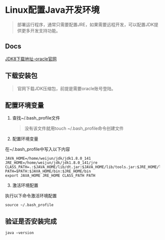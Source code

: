 # Linux配置Java开发环境

> 部署运行程序，通常只需要配置JRE，如果需要远程开发，可以配置JDK提供更多开发支持功能。

## Docs

[JDK8下载地址-oracle官网](https://www.oracle.com/java/technologies/downloads/#java8)

## 下载安装包

> 官网下载JDK压缩包，前提是需要oracle账号登陆。

## 配置环境变量

1. 查找~/.bash_profile文件
   > 没有该文件就用touch ~/.bash_profile命令创建文件
2. 配置环境变量

在~/.bash_profile中写入以下内容

```shell
JAVA_HOME=/home/weijun/jdk/jdk1.8.0_141
JRE_HOME=/home/weijun/jdk/jdk1.8.0_141/jre
CLASS_PATH=.:$JAVA_HOME/lib/dt.jar:$JAVA_HOME/lib/tools.jar:$JRE_HOME/lib
PATH=$PATH:$JAVA_HOME/bin:$JRE_HOME/bin
export JAVA_HOME JRE_HOME CLASS_PATH PATH
```

3. 激活环境配置

执行以下命令激活环境配置

```shell
source ~/.bash_profile
```

## 验证是否安装完成

```shell
java —version
```
